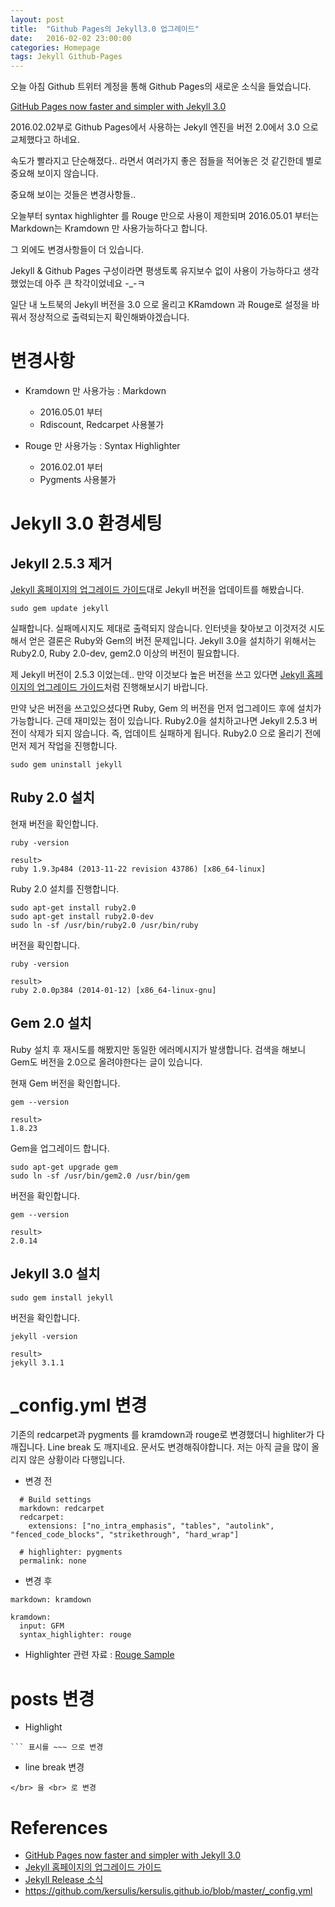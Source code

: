 ```yaml
---
layout: post
title:  "Github Pages의 Jekyll3.0 업그레이드"
date:   2016-02-02 23:00:00
categories: Homepage
tags: Jekyll Github-Pages
---
```


오늘 아침 Github 트위터 계정을 통해 Github Pages의 새로운 소식을 들었습니다.

[GitHub Pages now faster and simpler with Jekyll 3.0](https://github.com/blog/2100-github-pages-now-faster-and-simpler-with-jekyll-3-0)

2016.02.02부로 Github Pages에서 사용하는 Jekyll 엔진을 버전 2.0에서 3.0 으로 교체했다고 하네요.

속도가 빨라지고 단순해졌다.. 라면서 여러가지 좋은 점들을 적어놓은 것 같긴한데 별로 중요해 보이지 않습니다.

중요해 보이는 것들은 변경사항들..

오늘부터 syntax highlighter 를 Rouge 만으로 사용이 제한되며
2016.05.01 부터는 Markdown는 Kramdown 만 사용가능하다고 합니다.

그 외에도 변경사항들이 더 있습니다.

Jekyll & Github Pages 구성이라면 평생토록 유지보수 없이 사용이 가능하다고 생각했었는데 아주 큰 착각이었네요 -_-ㅋ

<!--more-->

일단 내 노트북의 Jekyll 버전을 3.0 으로 올리고 
KRamdown 과 Rouge로 설정을 바꿔서 정상적으로 출력되는지 확인해봐야겠습니다.

# 변경사항
  * Kramdown 만 사용가능 : Markdown
    - 2016.05.01 부터
    - Rdiscount, Redcarpet 사용불가
 
  * Rouge 만 사용가능 : Syntax Highlighter
    - 2016.02.01 부터
    - Pygments 사용불가

# Jekyll 3.0 환경세팅

## Jekyll 2.5.3 제거

[Jekyll 홈페이지의 업그레이드 가이드](http://jekyllrb.com/docs/upgrading/2-to-3/)대로 Jekyll 버전을 업데이트를 해봤습니다.

~~~
sudo gem update jekyll
~~~

실패합니다. 실패메시지도 제대로 출력되지 않습니다.
인터넷을 찾아보고 이것저것 시도해서 얻은 결론은 Ruby와 Gem의 버전 문제입니다.
Jekyll 3.0을 설치하기 위해서는 Ruby2.0, Ruby 2.0-dev, gem2.0 이상의 버전이 필요합니다.

제 Jekyll 버전이 2.5.3 이었는데.. 만약 이것보다 높은 버전을 쓰고 있다면 
[Jekyll 홈페이지의 업그레이드 가이드](http://jekyllrb.com/docs/upgrading/2-to-3/)처럼 진행해보시기 바랍니다.


만약 낮은 버전을 쓰고있으셨다면 Ruby, Gem 의 버전을 먼저 업그레이드 후에 설치가 가능합니다.
근데 재미있는 점이 있습니다. Ruby2.0을 설치하고나면 Jekyll 2.5.3 버전이 삭제가 되지 않습니다. 
즉, 업데이트 실패하게 됩니다. Ruby2.0 으로 올리기 전에 먼저 제거 작업을 진행합니다.

~~~ 
sudo gem uninstall jekyll
~~~

## Ruby 2.0 설치

현재 버전을 확인합니다.

~~~ 
ruby -version

result>
ruby 1.9.3p484 (2013-11-22 revision 43786) [x86_64-linux]
~~~

Ruby 2.0 설치를 진행합니다.

~~~
sudo apt-get install ruby2.0
sudo apt-get install ruby2.0-dev
sudo ln -sf /usr/bin/ruby2.0 /usr/bin/ruby
~~~

버전을 확인합니다.

~~~
ruby -version

result>
ruby 2.0.0p384 (2014-01-12) [x86_64-linux-gnu]
~~~

## Gem 2.0 설치
Ruby 설치 후 재시도를 해봤지만 동일한 에러메시지가 발생합니다. 
검색을 해보니 Gem도 버전을 2.0으로 올려야한다는 글이 있습니다.

현재 Gem 버전을 확인합니다.

~~~
gem --version

result>
1.8.23
~~~

Gem을 업그레이드 합니다.

~~~
sudo apt-get upgrade gem
sudo ln -sf /usr/bin/gem2.0 /usr/bin/gem
~~~

버전을 확인합니다.

~~~
gem --version

result>
2.0.14
~~~

## Jekyll 3.0 설치

~~~
sudo gem install jekyll
~~~

버전을 확인합니다.

~~~
jekyll -version

result>
jekyll 3.1.1
~~~

# _config.yml 변경
기존의 redcarpet과 pygments 를 kramdown과 rouge로 변경했더니 highliter가 다 깨집니다. 
Line break 도 깨지네요. 문서도 변경해줘야합니다. 저는 아직 글을 많이 올리지 않은 상황이라 다행입니다.


  * 변경 전

~~~
  # Build settings
  markdown: redcarpet
  redcarpet:
    extensions: ["no_intra_emphasis", "tables", "autolink", "fenced_code_blocks", "strikethrough", "hard_wrap"]

  # highlighter: pygments
  permalink: none
~~~

  * 변경 후 

~~~
markdown: kramdown

kramdown:
  input: GFM
  syntax_highlighter: rouge
~~~

  * Highlighter 관련 자료 : [Rouge Sample](http://rouge.jayferd.us/demo)

# posts 변경
  * Highlight

~~~
``` 표시를 ~~~ 으로 변경
~~~

  * line break 변경

~~~
</br> 을 <br> 로 변경
~~~

# References
  * [GitHub Pages now faster and simpler with Jekyll 3.0](https://github.com/blog/2100-github-pages-now-faster-and-simpler-with-jekyll-3-0)
  * [Jekyll 홈페이지의 업그레이드 가이드](http://jekyllrb.com/docs/upgrading/2-to-3/)
  * [Jekyll Release 소식](https://jekyllrb.com/news/2015/10/26/jekyll-3-0-released/)
  * https://github.com/kersulis/kersulis.github.io/blob/master/_config.yml

